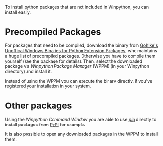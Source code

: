 To install python packages that are not included in Winpython, you can install easily.

# Precompiled Packages

For packages that need to be compiled, download the binary from [Gohlke's Unoffical Windows Binaries for Python Extension Packages](http://www.lfd.uci.edu/~gohlke/pythonlibs/), who maintains a huge list of precompiled packages. Otherwise you have to compile them yourself (see the package for details).
Then, select the downloaded package via *Winpython Package Manager* (WPPM) (in your Winpython directory) and install it.

Instead of using the WPPM you can execute the binary directly, if you've registered your installation in your system.

# Other packages

Using the *Winpython Command Window* you are able to use [*pip*](https://pip.readthedocs.org/en/latest/) directly to install packages from [PyPI](http://pypi.python.org/) for example.

It is also possible to open any downloaded packages in the WPPM to install them.